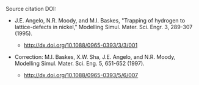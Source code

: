 Source citation DOI:

* J.E. Angelo, N.R. Moody, and M.I. Baskes, "Trapping of hydrogen to lattice-defects in nickel," Modelling Simul. Mater. Sci. Engr. 3, 289-307 (1995). 
    - http://dx.doi.org/10.1088/0965-0393/3/3/001

* Correction: M.I. Baskes, X.W. Sha, J.E. Angelo, and N.R. Moody, Modelling Simul. Mater. Sci. Eng. 5, 651-652 (1997).
    - http://dx.doi.org/10.1088/0965-0393/5/6/007
